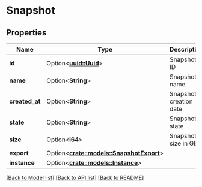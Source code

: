 # Snapshot

## Properties

Name | Type | Description | Notes
------------ | ------------- | ------------- | -------------
**id** | Option<[**uuid::Uuid**](uuid::Uuid.md)> | Snapshot ID | [optional][readonly]
**name** | Option<**String**> | Snapshot name | [optional]
**created_at** | Option<**String**> | Snapshot creation date | [optional][readonly]
**state** | Option<**String**> | Snapshot state | [optional]
**size** | Option<**i64**> | Snapshot size in GB | [optional][readonly]
**export** | Option<[**crate::models::SnapshotExport**](snapshot_export.md)> |  | [optional]
**instance** | Option<[**crate::models::Instance**](instance.md)> |  | [optional]

[[Back to Model list]](../README.md#documentation-for-models) [[Back to API list]](../README.md#documentation-for-api-endpoints) [[Back to README]](../README.md)


